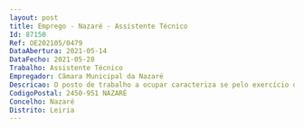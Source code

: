 ```yaml
--- 
layout: post
title: Emprego - Nazaré - Assistente Técnico
Id: 87150
Ref: OE202105/0479
DataAbertura: 2021-05-14
DataFecho: 2021-05-28
Trabalho: Assistente Técnico
Empregador: Câmara Municipal da Nazaré
Descricao: O posto de trabalho a ocupar caracteriza se pelo exercício de funções na carreira e categoria de Assistente Técnico a, tal como descrito no Anexo referido no n.º 2 do artigo 88.º da LTFP, e de acordo com o seguinte perfil de competências, estabelecido no mapa de pessoal da Câmara Municipal da Nazaré, para o ano 2021    Efetuar, na área de alunos do Agrupamento de Escolas da Nazaré, as transferências, matrículas, organização de turmas, gestão de processos individuais  Assegurar a passagem de declarações, certificados de habilitações e diplomas  efetuar a gestão de registos biográficos  atualizar e criar uma base de dados de documentação antiga  garantir a elaboração de estatísticas e relatórios  ser o a responsável pela introdução de dados de manuais escolares  apoiar a manutenção de material informático e a manutenção dos programas de gestão escolar  assegurar as funções de gestor do programa de alunos.
CodigoPostal: 2450-951 NAZARÉ
Concelho: Nazaré
Distrito: Leiria
--- 
```

